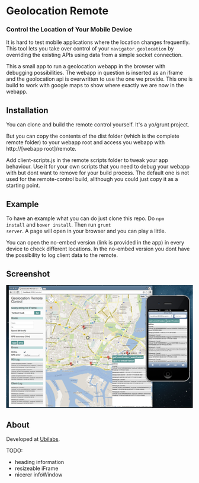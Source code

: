 # Geolocation Remote 
### Control the Location of Your Mobile Device

It is hard to test mobile applications where the location changes frequently. This tool lets you take over control of your `navigator.geolocation` by overriding the existing APIs using data from a simple socket connection.

This a small app to run a geolocation webapp in the browser with debugging possibilities. The webapp in question is inserted as an iframe and the geolocation api is overwritten to use the one we provide. This one is build to work with google maps to show where exactly we are now in the webapp. 

## Installation

You can clone and build the remote control yourself. It's a yo/grunt project.

But you can copy the contents of the dist folder (which is the complete remote folder) to your webapp root and access you webapp with http://[webapp root]/remote.

Add client-scripts.js in the remote scripts folder to tweak your app behaviour. Use it for your own scripts that you need to debug your webapp with but dont want to remove for your build process. The default one is not used for the remote-control build, allthough you could just copy it as a starting point.

## Example

To have an example what you can do just clone this repo. Do <code>npm install</code> and <code>bower install</code>.
Then run <code>grunt server</code>. A page will open in your browser and you can play a little. 

You can open the no-embed version (link is provided in the app) in every device to check different locations.
In the no-embed version you dont have the possibility to log client data to the remote. 

## Screenshot

![geolocation-remote screenshot](screenshot.png "geolocation-remote screenshot")

## About

Developed at [Ubilabs](http://ubilabs.net).

TODO: 
* heading information
* resizeable iFrame
* nicerer infoWindow
